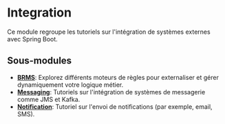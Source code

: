 # Integration

Ce module regroupe les tutoriels sur l'intégration de systèmes externes avec Spring Boot.

## Sous-modules

- [**BRMS**](./brms-tutorial/README.md): Explorez différents moteurs de règles pour externaliser et gérer dynamiquement votre logique métier.
- [**Messaging**](./messaging-tutorial/README.md): Tutoriels sur l'intégration de systèmes de messagerie comme JMS et Kafka.
- [**Notification**](./notification-tutorial/README.md): Tutoriel sur l'envoi de notifications (par exemple, email, SMS).
